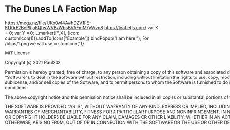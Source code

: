 # The Dunes LA Faction Map
  https://mega.nz/file/UKo0wI4A#hDZV1RE-KU0rF2BePRjaKQfwWVBvWbsBVAFmM7yWvo8
 https://leafletjs.com/
var X  = 0;
var Y = 0;
L.marker([Y,X], {icon: customIcon(1)}).addTo(Icons["Example"]).bindPopup("I am here.");
For /blips/1.png we will use customIcon(1)}
<!DOCTYPE html>
<html>
   <head>
      <title>GTA V MAP</title>
      <meta charset="utf-8">
      <meta name="viewport" content="width=device-width, initial-scale=1.0">
      <link rel="shortcut icon" type="image/x-icon" href="docs/images/favicon.ico">
      <link rel="stylesheet" href="https://unpkg.com/leaflet@1.7.1/dist/leaflet.css" integrity="sha512-xodZBNTC5n17Xt2atTPuE1HxjVMSvLVW9ocqUKLsCC5CXdbqCmblAshOMAS6/keqq/sMZMZ19scR4PsZChSR7A==" crossorigin="">
      <script src="https://unpkg.com/leaflet@1.7.1/dist/leaflet.js" integrity="sha512-XQoYMqMTK8LvdxXYG3nZ448hOEQiglfqkJs1NOQV44cWnUrBc8PkAOcXy20w0vlaXaVUearIOBhiXZ5V3ynxwA==" crossorigin=""></script>
   </head>
   <style>
       #map { 
         position:absolute;
         height: 100%; 
         width: 100%;
      }
   </style>
   <body>
      <div id="map"/>
	     <script src="scripts/script.js" ></script>
   </body>
</html>
MIT License

Copyright (c) 2021 Raul202

Permission is hereby granted, free of charge, to any person obtaining a copy
of this software and associated documentation files (the "Software"), to deal
in the Software without restriction, including without limitation the rights
to use, copy, modify, merge, publish, distribute, sublicense, and/or sell
copies of the Software, and to permit persons to whom the Software is
furnished to do so, subject to the following conditions:

The above copyright notice and this permission notice shall be included in all
copies or substantial portions of the Software.

THE SOFTWARE IS PROVIDED "AS IS", WITHOUT WARRANTY OF ANY KIND, EXPRESS OR
IMPLIED, INCLUDING BUT NOT LIMITED TO THE WARRANTIES OF MERCHANTABILITY,
FITNESS FOR A PARTICULAR PURPOSE AND NONINFRINGEMENT. IN NO EVENT SHALL THE
AUTHORS OR COPYRIGHT HOLDERS BE LIABLE FOR ANY CLAIM, DAMAGES OR OTHER
LIABILITY, WHETHER IN AN ACTION OF CONTRACT, TORT OR OTHERWISE, ARISING FROM,
OUT OF OR IN CONNECTION WITH THE SOFTWARE OR THE USE OR OTHER DEALINGS IN THE
SOFTWARE.
